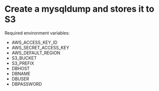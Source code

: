 # Create a mysqldump and stores it to S3

Required environment variables:

- AWS_ACCESS_KEY_ID
- AWS_SECRET_ACCESS_KEY
- AWS_DEFAULT_REGION
- S3_BUCKET
- S3_PREFIX
- DBHOST
- DBNAME
- DBUSER
- DBPASSWORD
